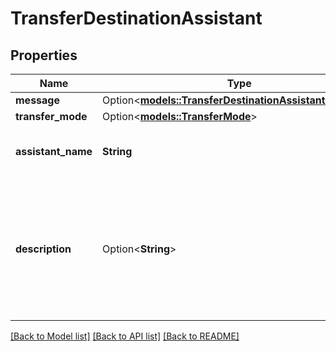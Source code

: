 # TransferDestinationAssistant

## Properties

Name | Type | Description | Notes
------------ | ------------- | ------------- | -------------
**message** | Option<[**models::TransferDestinationAssistantMessage**](TransferDestinationAssistantMessage.md)> |  | [optional]
**transfer_mode** | Option<[**models::TransferMode**](TransferMode.md)> |  | [optional]
**assistant_name** | **String** | This is the assistant to transfer the call to. | 
**description** | Option<**String**> | This is the description of the destination, used by the AI to choose when and how to transfer the call. | [optional]

[[Back to Model list]](../README.md#documentation-for-models) [[Back to API list]](../README.md#documentation-for-api-endpoints) [[Back to README]](../README.md)


